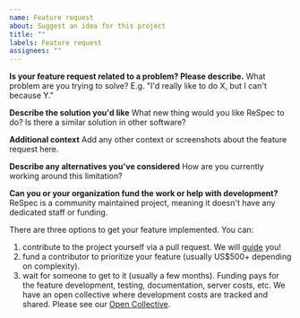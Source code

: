 ```yaml
---
name: Feature request
about: Suggest an idea for this project
title: ""
labels: Feature request
assignees: ""
---
```


**Is your feature request related to a problem? Please describe.**
What problem are you trying to solve? E.g. "I'd really like to do X, but I can't because Y."

**Describe the solution you'd like**
What new thing would you like ReSpec to do? Is there a similar solution in other software?

**Additional context**
Add any other context or screenshots about the feature request here.

**Describe any alternatives you've considered**
How are you currently working around this limitation?

**Can you or your organization fund the work or help with development?**
ReSpec is a community maintained project, meaning it doesn't have any dedicated staff or funding.

There are three options to get your feature implemented. You can:

1. contribute to the project yourself via a pull request. We will [guide](https://respec.org/docs/#developers-guide) you!
2. fund a contributor to prioritize your feature (usually US$500+ depending on complexity).
3. wait for someone to get to it (usually a few months).
Funding pays for the feature development, testing, documentation, server costs, etc. We have an open collective where development costs are tracked and shared. Please see our [Open Collective](https://opencollective.com/respec/).
